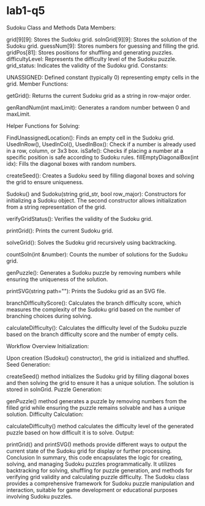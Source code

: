 # lab1-q5

Sudoku Class and Methods
Data Members:

grid[9][9]: Stores the Sudoku grid.
solnGrid[9][9]: Stores the solution of the Sudoku grid.
guessNum[9]: Stores numbers for guessing and filling the grid.
gridPos[81]: Stores positions for shuffling and generating puzzles.
difficultyLevel: Represents the difficulty level of the Sudoku puzzle.
grid_status: Indicates the validity of the Sudoku grid.
Constants:

UNASSIGNED: Defined constant (typically 0) representing empty cells in the grid.
Member Functions:

getGrid(): Returns the current Sudoku grid as a string in row-major order.

genRandNum(int maxLimit): Generates a random number between 0 and maxLimit.

Helper Functions for Solving:

FindUnassignedLocation(): Finds an empty cell in the Sudoku grid.
UsedInRow(), UsedInCol(), UsedInBox(): Check if a number is already used in a row, column, or 3x3 box.
isSafe(): Checks if placing a number at a specific position is safe according to Sudoku rules.
fillEmptyDiagonalBox(int idx): Fills the diagonal boxes with random numbers.

createSeed(): Creates a Sudoku seed by filling diagonal boxes and solving the grid to ensure uniqueness.

Sudoku() and Sudoku(string grid_str, bool row_major): Constructors for initializing a Sudoku object. The second constructor allows initialization from a string representation of the grid.

verifyGridStatus(): Verifies the validity of the Sudoku grid.

printGrid(): Prints the current Sudoku grid.

solveGrid(): Solves the Sudoku grid recursively using backtracking.

countSoln(int &number): Counts the number of solutions for the Sudoku grid.

genPuzzle(): Generates a Sudoku puzzle by removing numbers while ensuring the uniqueness of the solution.

printSVG(string path=""): Prints the Sudoku grid as an SVG file.

branchDifficultyScore(): Calculates the branch difficulty score, which measures the complexity of the Sudoku grid based on the number of branching choices during solving.

calculateDifficulty(): Calculates the difficulty level of the Sudoku puzzle based on the branch difficulty score and the number of empty cells.

Workflow Overview
Initialization:

Upon creation (Sudoku() constructor), the grid is initialized and shuffled.
Seed Generation:

createSeed() method initializes the Sudoku grid by filling diagonal boxes and then solving the grid to ensure it has a unique solution. The solution is stored in solnGrid.
Puzzle Generation:

genPuzzle() method generates a puzzle by removing numbers from the filled grid while ensuring the puzzle remains solvable and has a unique solution.
Difficulty Calculation:

calculateDifficulty() method calculates the difficulty level of the generated puzzle based on how difficult it is to solve.
Output:

printGrid() and printSVG() methods provide different ways to output the current state of the Sudoku grid for display or further processing.
Conclusion
In summary, this code encapsulates the logic for creating, solving, and managing Sudoku puzzles programmatically. It utilizes backtracking for solving, shuffling for puzzle generation, and methods for verifying grid validity and calculating puzzle difficulty. The Sudoku class provides a comprehensive framework for Sudoku puzzle manipulation and interaction, suitable for game development or educational purposes involving Sudoku puzzles.
